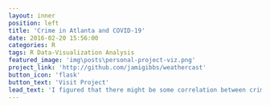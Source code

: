 ```yaml
---
layout: inner
position: left
title: 'Crime in Atlanta and COVID-19'
date: 2016-02-20 15:56:00
categories: R
tags: R Data-Visualization Analysis
featured_image: 'img\posts\personal-project-viz.png'
project_link: 'http://github.com/jamigibbs/weathercast'
button_icon: 'flask'
button_text: 'Visit Project'
lead_text: 'I figured that there might be some correlation between crime rates in Atlanta and the rising number of COVID-19 cases. Lets see what my analysis concludes...'
---
```

